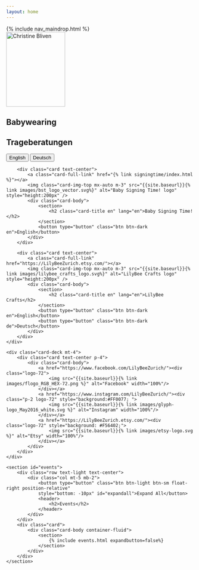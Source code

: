 ```yaml
---
layout: home
---
```

<nav id="navbar" class="navbar navbar-light navbar-expand-lg bg-light sticky-top">
    {% include nav_maindrop.html %}
</nav>

<div class="container mt-4">
    <div class="card-deck">
        <div class="card text-center">
            <a class="card-full-link" href="{{site.baseurl}}{% link babywearing/index.html %}"></a>
            <img class="card-img-top mx-auto m-3" src="{{site.baseurl}}{% link images/profile_pic_oval_370.png %}" alt="Christine Bliven" style="height:200px; width:158px" />
            <div class="card-body">
                <section>
                    <h2 class="card-title en" lang="en">Babywearing</h2>
                    <h2 class="card-title de" lang="de">Trageberatungen</h2>
                </section>
                <button type="button" class="btn btn-dark en">English</button>
                <button type="button" class="btn btn-dark de">Deutsch</button>
            </div>
        </div>

        <div class="card text-center">
            <a class="card-full-link" href="{% link signingtime/index.html %}"></a>
            <img class="card-img-top mx-auto m-3" src="{{site.baseurl}}{% link images/bst_logo_vector.svg%}" alt="Baby Signing Time! logo" style="height:200px" />
            <div class="card-body">
                <section>
                    <h2 class="card-title en" lang="en">Baby Signing Time!</h2>
                </section>
                <button type="button" class="btn btn-dark en">English</button>
            </div>
        </div>

        <div class="card text-center">
            <a class="card-full-link" href="https://LilyBeeZurich.etsy.com/"></a>
            <img class="card-img-top mx-auto m-3" src="{{site.baseurl}}{% link images/lilybee_crafts_logo.svg%}" alt="LilyBee Crafts logo" style="height:200px" />
            <div class="card-body">
                <section>
                    <h2 class="card-title en" lang="en">LilyBee Crafts</h2>
                </section>
                <button type="button" class="btn btn-dark en">English</button>
                <button type="button" class="btn btn-dark de">Deutsch</button>
            </div>
        </div>
    </div>

    <div class="card-deck mt-4">
        <div class="card text-center p-4">
            <div class="card-body">
                <a href="https://www.facebook.com/LilyBeeZurich/"><div class="logo-72">
                    <img src="{{site.baseurl}}{% link images/flogo_RGB_HEX-72.png %}" alt="Facebook" width="100%"/>
                </div></a>
                <a href="https://www.instagram.com/LilyBeeZurich/"><div class="p-2 logo-72" style="background:#FF0077; ">
                    <img src="{{site.baseurl}}{% link images/glyph-logo_May2016_white.svg %}" alt="Instagram" width="100%"/>
                </div></a>
                <a href="https://LilyBeeZurich.etsy.com/"><div class="logo-72" style="background: #F56402;">
                    <img src="{{site.baseurl}}{% link images/etsy-logo.svg %}" alt="Etsy" width="100%"/>
                </div></a>
            </div>
        </div>
    </div>

    <section id="events">
        <div class="row text-light text-center">
            <div class="col mt-5 mb-2">
                <button type="button" class="btn btn-light btn-sm float-right position-relative"
                style="bottom: -10px" id="expandall">Expand All</button>
                <header>
                    <h2>Events</h2>
                </header>
            </div>
        </div>
        <div class="card">
            <div class="card-body container-fluid">
                <section>
                    {% include events.html expandbutton=false%}
                </section>
            </div>
        </div>
    </section>

</div>